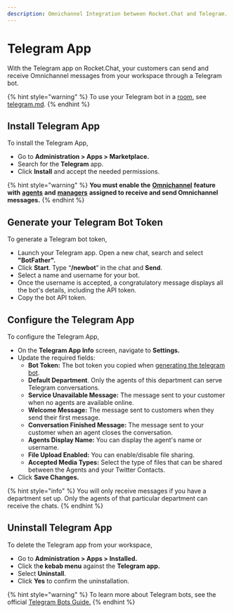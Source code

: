 ```yaml
---
description: Omnichannel Integration between Rocket.Chat and Telegram.
---
```


# Telegram App

With the Telegram app on Rocket.Chat, your customers can send and receive Omnichannel messages from your workspace through a Telegram bot.

{% hint style="warning" %}
To use your Telegram bot in a [room](../../../../../use-rocket.chat/workspace-administration/rooms.md), see [telegram.md](../../../../../use-rocket.chat/workspace-administration/integrations/telegram.md "mention").
{% endhint %}

## Install Telegram App

To install the Telegram App,

* Go to **Administration > Apps > Marketplace.**
* Search for the **Telegram** app.
* Click **Install** and accept the needed permissions.

{% hint style="warning" %}
**You must enable the** [**Omnichannel**](../../../../../use-rocket.chat/omnichannel/) **feature with** [**agents**](../../../../../use-rocket.chat/omnichannel/agents.md) **and** [**managers**](../../../../../use-rocket.chat/omnichannel/managers.md) **assigned to receive and send Omnichannel messages.**
{% endhint %}

## Generate your Telegram Bot Token

To generate a Telegram bot token,

* Launch your Telegram app. Open a new chat, search and select **"BotFather".**
* Click **Start**. Type “**/newbot**” in the chat and **Send**.&#x20;
* Select a name and username for your bot.
* Once the username is accepted, a congratulatory message displays all the bot's details, including the API token.&#x20;
* Copy the bot API token.

## Configure the Telegram App

To configure the Telegram App,

* On the **Telegram App Info** screen, navigate to **Settings.**
* Update the required fields:
  * **Bot Token:** The bot token you copied when [generating the telegram bot](./#generate-your-telegram-bot-token).
  * **Default Department**. Only the agents of this department can serve Telegram conversations.
  * **Service Unavailable Message:** The message sent to your customer when no agents are available online.
  * **Welcome Message:**  The message sent to customers when they send their first message.
  * **Conversation Finished Message:** The message sent to your customer when an agent closes the conversation.
  * **Agents Display Name:** You can display the agent's name or username.
  * **File Upload Enabled:** You can enable/disable file sharing.
  * **Accepted Media Types:**  Select the type of files that can be shared between the Agents and your Twitter Contacts.
* Click **Save Changes.**

{% hint style="info" %}
You will only receive messages if you have a department set up. Only the agents of that particular department can receive the chats.
{% endhint %}

## Uninstall Telegram App

To delete the Telegram app from your workspace,

* Go to **Administration > Apps > Installed.**
* Click th**e kebab menu** against the **Telegram app.**
* Select **Uninstall**.
* Click **Yes** to confirm the uninstallation.

{% hint style="warning" %}
To learn more about Telegram bots, see the official [Telegram Bots Guide.](https://core.telegram.org/bots#6-botfather)
{% endhint %}

